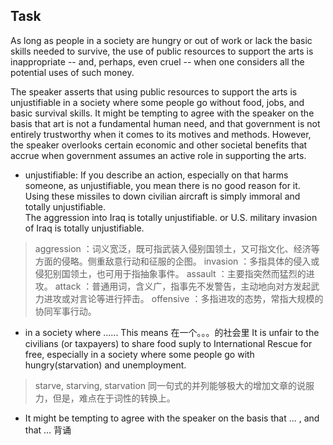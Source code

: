 ## Task

As long as people in a society are hungry or out of work or lack the basic skills needed to survive, the use of public resources to support the arts is inappropriate -- and, perhaps, even cruel -- when one considers all the potential uses of such money.

The speaker asserts that using public resources to support the arts is unjustifiable in a society where some people go without food, jobs, and basic survival skills. It might be tempting to agree with the speaker on the basis that art is not a fundamental human need, and that government is not entirely trustworthy when it comes to its motives and methods. However, the speaker overlooks certain economic and other societal benefits that accrue when government assumes an active role in supporting the arts.

- unjustifiable: If you describe an action, especially on that harms someone, as unjustifiable, you mean there is no good reason for it.</br>
Using these missiles to down civilian aircraft is simply immoral and totally unjustifiable. </br>
The aggression into Iraq is totally unjustifiable. or U.S. military invasion of Iraq is totally unjustifiable.

> aggression ：词义宽泛，既可指武装入侵别国领土，又可指文化、经济等方面的侵略。侧重敌意行动和征服的企图。
invasion ：多指具体的侵入或侵犯别国领土，也可用于指抽象事件。
assault ：主要指突然而猛烈的进攻。
attack ：普通用词，含义广，指事先不发警告，主动地向对方发起武力进攻或对言论等进行抨击。
offensive ：多指进攻的态势，常指大规模的协同军事行动。

- in a society where ...... This means 在一个。。。的社会里  It is unfair to the civilians (or taxpayers) to share food suply to International Rescue for free, especially in a society where some people go with hungry(starvation) and unemployment.

> starve, starving, starvation
> 同一句式的并列能够极大的增加文章的说服力，但是，难点在于词性的转换上。

- It might be tempting to agree with the speaker on the basis that ... , and that ... 背诵
